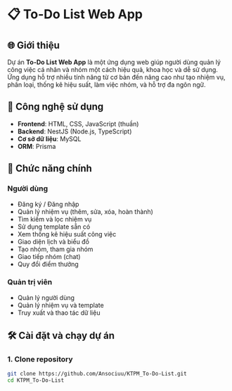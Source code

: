 
# 📋 To-Do List Web App

## 🌐 Giới thiệu
Dự án **To-Do List Web App** là một ứng dụng web giúp người dùng quản lý công việc cá nhân và nhóm một cách hiệu quả, khoa học và dễ sử dụng. Ứng dụng hỗ trợ nhiều tính năng từ cơ bản đến nâng cao như tạo nhiệm vụ, phân loại, thống kê hiệu suất, làm việc nhóm, và hỗ trợ đa ngôn ngữ.

## 🚀 Công nghệ sử dụng
- **Frontend**: HTML, CSS, JavaScript (thuần)
- **Backend**: NestJS (Node.js, TypeScript)
- **Cơ sở dữ liệu**: MySQL
- **ORM**: Prisma

## 📌 Chức năng chính
### Người dùng
- Đăng ký / Đăng nhập
- Quản lý nhiệm vụ (thêm, sửa, xóa, hoàn thành)
- Tìm kiếm và lọc nhiệm vụ
- Sử dụng template sẵn có
- Xem thống kê hiệu suất công việc
- Giao diện lịch và biểu đồ
- Tạo nhóm, tham gia nhóm
- Giao tiếp nhóm (chat)
- Quy đổi điểm thưởng

### Quản trị viên
- Quản lý người dùng
- Quản lý nhiệm vụ và template
- Truy xuất và thao tác dữ liệu

## 🛠 Cài đặt và chạy dự án

### 1. Clone repository
```bash
git clone https://github.com/Ansociuu/KTPM_To-Do-List.git
cd KTPM_To-Do-List
